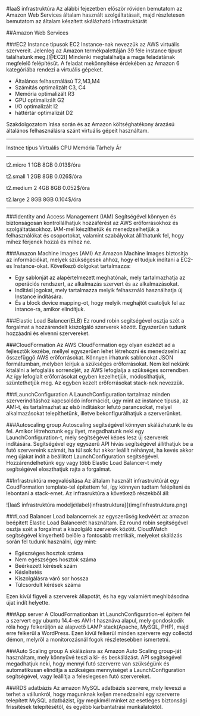 #IaaS infrastruktúra
Az alábbi fejezetben először röviden bemutatom az Amazon Web Services általam használt szolgáltatásait, majd részletesen bemutatom az általam készített skálázható infrastruktúrát

##Amazon Web Services

###EC2 Instance tipusok
EC2 Instance-nak nevezzük az AWS virtuális szervereit.
Jelenleg az Amazon termékpalettáján 39 féle instance típust találhatunk meg.[@EC2I] Mindenki megtalálhatja a maga feladatának megfelelő felépítésűt. A feladat mekönnyítése érdekében az Amazon 6 kategóriába rendezi a virtuális gépeket.

* Általános felhasználású T2,M3,M4
* Számítás optimalizált C3, C4
* Memória optimalizált R3
* GPU optimalizált G2
* I/O optimalizált I2
* háttértár optimalizát D2

Szakdolgozatom írása során és az Amazon költséghatékony árazású általános felhasználásra szánt virtuális gépeit használtam.

-------------- --------------- --------- --------- ----------
Instnce típus  Virtuális CPU   Memória   Tárhely   Ár
-------------- --------------- --------- --------- ---------- 
t2.micro       1               1GB       8GB       0.013$/óra

t2.small       1               2GB       8GB       0.026$/óra

t2.medium      2               4GB       8GB       0.052$/óra

t2.large       2               8GB       8GB       0.104$/óra
-------------- --------------- --------- --------- ----------

###Identity and Access Management (IAM)
Segítségével könnyen és biztonságosan kontrollálhatjuk hozzáférést az AWS erőforrásokhoz és szolgáltatásokhoz. IAM-mel készíthetük és menedzselhetjük a felhasználókat és csoportokat, valamint szabályokat állíthatunk fel, hogy mihez férjenek hozzá és mihez ne.

###Amazon Machine Images (AMI)
Az Amazon Machine Images biztosítja az információkat, melyek szükségesek ahhoz, hogy el tudjuk indítani a EC2-es Instance-okat.
Következő dolgokat tartalmazza:

* Egy sablonját az alapértelmezett meghatónak, mely tartalmazhatja az operációs rendszert, az alkalmazás szervert és az alkalmazásokat.
* Indítási jogokat, mely tartalmazza melyik felhasználó használhatja új Instance indítására.
* És a block device mapping-ot, hogy melyik meghajtót csatoljuk fel az intance-ra, amikor elindítjuk. 

###Elastic Load Balancer(ELB)
Ez round robin segítségével osztja szét a forgalmat a hozzárendelt kiszolgáló szerverek között. Egyszerűen tudunk hozzáadni és elvenni szervereket.

###CloudFormation
Az AWS CloudFormation egy olyan eszközt ad a fejlesztők kezébe, mellyel egyszerűen lehet létrehozni és menedzselni az összefüggő AWS erőforrásokat.
Könnyen írhatunk sablonokat JSON formátumban, melyben leírjuk a szükséges erőforrásokat. Nem kel nekünk kitalálni a lefoglalás sorrendjét, az AWS lefoglalja a szükséges sorrendben. Az így lefoglalt erőforrásokat egyben kezelhetjük, módosíthatjuk, szüntethetjük meg. Az egyben kezelt erőforrásokat stack-nek nevezzük.

###LaunchConfiguration
A LaunchConfiguration tartalmaz minden szerverindításhoz kapcsolódó információt, úgy mint az instance típusa, az AMI-t, és tartalmazhat az első indításkor lefutó parancsokat, melyel alkalmazásokat telepíthetünk, illetve bekonfigurálhatjuk a szerverünket.

###Autoscaling group
Autoscaling segítségével könnyen skálázhatunk le és fel. Amikor létrehozunk egy ilyet, megadhatunk neki egy LaunchConfiguration-t, mely segítségével képes lesz új szerverek indítására. Segítségével egy egyszerű API hívás segítségével állíthatjuk be a futó szervereink számát, ha túl sok fut akkor leállít néhányat, ha kevés akkor meg újakat indít a beállított LaunchConfiguration segítségével. Hozzárendelhetünk egy vagy több Elastic Load Balancer-t mely segítségével eloszthatjuk rajta a forgalmat.

##Infrastruktúra megvalósítása
Az általam használt infrastruktúrát egy CoudFormation template-tel építettem fel, így könnyen tudtam felépíteni és lebontani a stack-emet.
Az infrasruktúra a következő részekből áll:

<div id="infrastruktura">
![IaaS infrastruktúra modelje\label{infrastruktura}](img/infrastruktura.png)
</div>

###Load Balancer
Load balancernek az egyszerűség kedvéért az amazon beépített Elastic Load Balancerét használtam. Ez round robin segítségével osztja szét a forgalmat a kiszolgáló szerverek között. 
CloudWatch segítségével kinyerhető belőle a fontosabb metrikák, melyeket skálázás során fel tudunk használni, úgy mint:

* Egészséges hosztok száma
* Nem egészséges hosztok száma
* Beérkezett kérések szám
* Késleltetés
* Kiszolgálásra váró sor hossza
* Túlcsordult kérések száma

Ezen kívül figyeli a szerverek állapotát, és ha egy valamiért meghibásodna újat indít helyette.

###App server
A CloudFormationban írt LaunchConfiguration-el építem fel a szervert egy ubuntu 14.4-es AMI-t hasznáva alapul, mely gondoskodik róla hogy felkerüljön az alapvető LAMP stack(Apache, MySQL, PHP), majd erre felkerül a WordPress.
Ezen kívül felkerül minden szerverre egy collectd démon, melyről a monitorozásnál fogok részletesebben ismertetni.

###Auto Scaling group
A skálázásra az Amazon Auto Scaling group-ját használtam, mely könnyűvé teszi a ki- és beskálázást. API segítségével megadhatjuk neki, hogy mennyi futó szerverre van szükségünk és automatikusan elindítja a szükséges mennyiséget a LaunchConfiguration segítségével, vagy leállítja a feleslegesen futó szervereket.

###RDS adatbázis
Az amazon MySQL adatbázis szervere, mely leveszi a terhet a vállunkról, hogy magunknak keljen menedzselni egy szerverre telepített MySQL adatbázist, így megkímél minket az esetleges biztonsági frissítések telepítésétől, és egyébb karbantatrási munkálatoktól.
